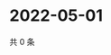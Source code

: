 # 2022-05-01

共 0 条

<!-- BEGIN WEIBO -->
<!-- 最后更新时间 Sun May 01 2022 13:20:51 GMT+0800 (China Standard Time) -->

<!-- END WEIBO -->
